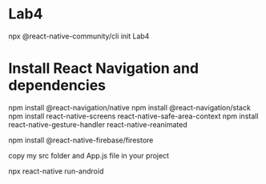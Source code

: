 # Lab4
 
npx @react-native-community/cli init Lab4


# Install React Navigation and dependencies
npm install @react-navigation/native
npm install @react-navigation/stack
npm install react-native-screens react-native-safe-area-context
npm install react-native-gesture-handler react-native-reanimated

npm install @react-native-firebase/firestore

copy my src folder and App.js file in your project

npx react-native run-android
